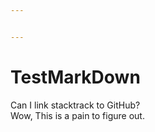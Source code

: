 ```yaml
---


---
```


<h1 id="testmarkdown">TestMarkDown</h1>
<p>Can I link stacktrack to GitHub?<br>
Wow, This is a pain to figure out.</p>

